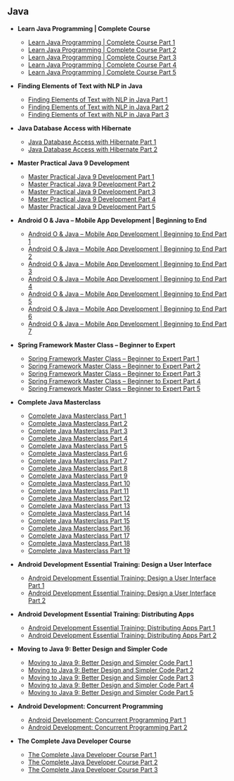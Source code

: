 ## Java

 * **Learn Java Programming | Complete Course**
   * [Learn Java Programming | Complete Course Part 1](http://mede.life/M9uCS)
   * [Learn Java Programming | Complete Course Part 2](http://mede.life/nqzDs)
   * [Learn Java Programming | Complete Course Part 3](http://mede.life/kgajg)
   * [Learn Java Programming | Complete Course Part 4](http://mede.life/DQlcy)
   * [Learn Java Programming | Complete Course Part 5](http://mede.life/8TQ5f)
 
 * **Finding Elements of Text with NLP in Java**
   * [Finding Elements of Text with NLP in Java Part 1](http://mede.life/QgIt2)
   * [Finding Elements of Text with NLP in Java Part 2](http://mede.life/cqMWW)
   * [Finding Elements of Text with NLP in Java Part 3](http://mede.life/NXhqT)
 
 * **Java Database Access with Hibernate**
   * [Java Database Access with Hibernate Part 1](http://mede.life/QIQ3t)
   * [Java Database Access with Hibernate Part 2](http://mede.life/ZHvh9)
 
 * **Master Practical Java 9 Development**
   * [Master Practical Java 9 Development Part 1](http://mede.life/KYInn)
   * [Master Practical Java 9 Development Part 2](http://mede.life/CuZGY)
   * [Master Practical Java 9 Development Part 3](http://mede.life/NnOMA)
   * [Master Practical Java 9 Development Part 4](http://mede.life/S4PZo)
   * [Master Practical Java 9 Development Part 5](http://mede.life/7cOf4)

 * **Android O & Java – Mobile App Development | Beginning to End**
   * [Android O & Java – Mobile App Development | Beginning to End Part 1](http://mede.life/vhUe1)
   * [Android O & Java – Mobile App Development | Beginning to End Part 2](http://mede.life/Ab9XN)
   * [Android O & Java – Mobile App Development | Beginning to End Part 3](http://mede.life/MLqQE)
   * [Android O & Java – Mobile App Development | Beginning to End Part 4](http://mede.life/gUXZB)
   * [Android O & Java – Mobile App Development | Beginning to End Part 5](http://mede.life/uR2oE)
   * [Android O & Java – Mobile App Development | Beginning to End Part 6](http://mede.life/i0BCM)
   * [Android O & Java – Mobile App Development | Beginning to End Part 7](http://mede.life/QjQte)
 
 * **Spring Framework Master Class – Beginner to Expert**
   * [Spring Framework Master Class – Beginner to Expert Part 1](http://mede.life/7E3n6)
   * [Spring Framework Master Class – Beginner to Expert Part 2](http://mede.life/8T9N8)
   * [Spring Framework Master Class – Beginner to Expert Part 3](http://mede.life/gxVto)
   * [Spring Framework Master Class – Beginner to Expert Part 4](http://mede.life/kM3M7)
   * [Spring Framework Master Class – Beginner to Expert Part 5](http://mede.life/ykapT)

 * **Complete Java Masterclass**
   * [Complete Java Masterclass Part 1](http://mede.life/HozFZ)
   * [Complete Java Masterclass Part 2](http://mede.life/ahgJr)
   * [Complete Java Masterclass Part 3](http://mede.life/7COWX)
   * [Complete Java Masterclass Part 4](http://mede.life/yrE0m)
   * [Complete Java Masterclass Part 5](http://mede.life/1SmuY)
   * [Complete Java Masterclass Part 6](http://mede.life/Ut2SF)
   * [Complete Java Masterclass Part 7](http://mede.life/YToyx)
   * [Complete Java Masterclass Part 8](http://mede.life/EojYR)
   * [Complete Java Masterclass Part 9](http://mede.life/zAY8f)
   * [Complete Java Masterclass Part 10](http://mede.life/Cb3wv)
   * [Complete Java Masterclass Part 11](http://mede.life/pupA7)
   * [Complete Java Masterclass Part 12](http://mede.life/xhOru)
   * [Complete Java Masterclass Part 13](http://mede.life/XIA81)
   * [Complete Java Masterclass Part 14](http://mede.life/QQbce)
   * [Complete Java Masterclass Part 15](http://mede.life/oXzRC)
   * [Complete Java Masterclass Part 16](http://mede.life/qxLLk)
   * [Complete Java Masterclass Part 17](http://mede.life/H8IlI)
   * [Complete Java Masterclass Part 18](http://mede.life/2HIXM)
   * [Complete Java Masterclass Part 19](http://mede.life/iu1oX)

 * **Android Development Essential Training: Design a User Interface**
   * [Android Development Essential Training: Design a User Interface Part 1](http://mede.life/i5jnI)
   * [Android Development Essential Training: Design a User Interface Part 2](http://mede.life/5pl6b)

 * **Android Development Essential Training: Distributing Apps**
   * [Android Development Essential Training: Distributing Apps Part 1](http://1ink.cc/4W6Lg)
   * [Android Development Essential Training: Distributing Apps Part 2](http://1ink.cc/aRHgu)
   
 * **Moving to Java 9: Better Design and Simpler Code**
   * [Moving to Java 9: Better Design and Simpler Code Part 1](http://1ink.cc/TJqQf)
   * [Moving to Java 9: Better Design and Simpler Code Part 2](http://1ink.cc/XHKWy)
   * [Moving to Java 9: Better Design and Simpler Code Part 3](http://1ink.cc/YW85a)
   * [Moving to Java 9: Better Design and Simpler Code Part 4](http://1ink.cc/SmJXX)
   * [Moving to Java 9: Better Design and Simpler Code Part 5](http://1ink.cc/3Wtte)
   
 * **Android Development: Concurrent Programming**
   * [Android Development: Concurrent Programming Part 1](http://1ink.cc/l8Uux)
   * [Android Development: Concurrent Programming Part 2](http://1ink.cc/5HnZ8)

 * **The Complete Java Developer Course**
   * [The Complete Java Developer Course Part 1](http://1ink.cc/W9vIQ)
   * [The Complete Java Developer Course Part 2](http://1ink.cc/ey2vh)
   * [The Complete Java Developer Course Part 3](http://1ink.cc/LMKkS)

 
